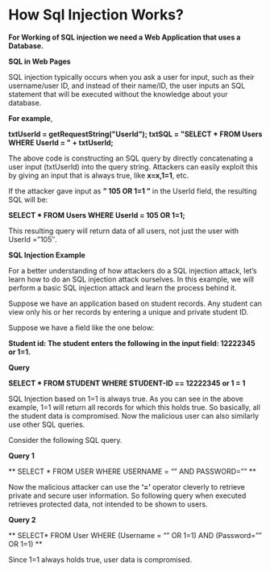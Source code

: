 # How Sql Injection Works?

**For Working of SQL injection we need a Web Application that uses a Database.**

**SQL in Web Pages**

SQL injection typically occurs when you ask a user for input, such as their username/user ID, and instead of their name/ID, the user inputs an SQL statement that will be executed without the knowledge about your database.

**For example**,

**txtUserId = getRequestString("UserId");
txtSQL = "SELECT * FROM Users
WHERE UserId = " + txtUserId;**

The above code is constructing an SQL query by directly concatenating a user input (txtUserId) into the query string. Attackers can easily exploit this by giving an input that is always true, like **x=x,1=1**, etc.

If the attacker gave input as **” 105 OR 1=1 ”** in the UserId field, the resulting SQL will be:

**SELECT * FROM Users WHERE UserId = 105 OR 1=1;**

This resulting query will return data of all users, not just the user with UserId =”105″.


**SQL Injection Example**

For a better understanding of how attackers do a SQL injection attack, let’s learn how to do an SQL injection attack ourselves. In this example, we will perform a basic SQL injection attack and learn the process behind it.

Suppose we have an application based on student records. Any student can view only his or her records by entering a unique and private student ID. 

Suppose we have a field like the one below: 

**Student id: The student enters the following in the input field: 12222345 or 1=1.** 

**Query**

**SELECT * FROM STUDENT WHERE
STUDENT-ID == 12222345 or 1 = 1**

SQL Injection based on 1=1 is always true. As you can see in the above example, 1=1 will return all records for which this holds true. So basically, all the student data is compromised. Now the malicious user can also similarly use other SQL queries. 

Consider the following SQL query.

**Query 1**

** SELECT * FROM USER WHERE
USERNAME = “” AND PASSWORD=”” ** 

Now the malicious attacker can use the **‘=’** operator cleverly to retrieve private and secure user information. So following query when executed retrieves protected data, not intended to be shown to users.

**Query 2**

** SELECT* FROM User WHERE
(Username = “” OR 1=1) AND 
(Password=”” OR 1=1) **

Since 1=1 always holds true, user data is compromised.